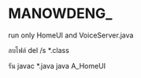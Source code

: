 # MANOWDENG_

run only HomeUI and VoiceServer.java

ลบไฟล์   del /s *.class

รัน 
javac *.java
java A_HomeUI
